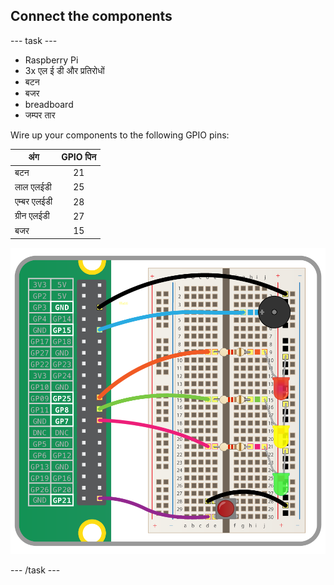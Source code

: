 ## Connect the components

\--- task \---

- Raspberry Pi
- 3x एल ई डी और प्रतिरोधों
- बटन
- बजर
- breadboard
- जम्पर तार

Wire up your components to the following GPIO pins:

| अंग         | GPIO पिन |
| ----------- |:--------:|
| बटन         |    21    |
| लाल एलईडी   |    25    |
| एम्बर एलईडी |    28    |
| ग्रीन एलईडी |    27    |
| बजर         |    15    |

![wiring diagram](images/wiring.png)

\--- /task \---